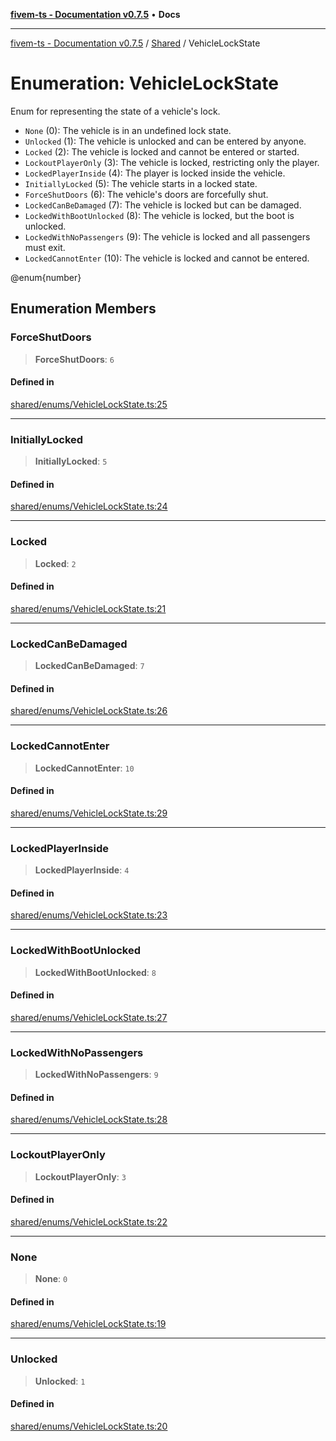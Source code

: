 [**fivem-ts - Documentation v0.7.5**](../../../README.md) • **Docs**

***

[fivem-ts - Documentation v0.7.5](../../../README.md) / [Shared](../README.md) / VehicleLockState

# Enumeration: VehicleLockState

Enum for representing the state of a vehicle's lock.

- `None` (0): The vehicle is in an undefined lock state.
- `Unlocked` (1): The vehicle is unlocked and can be entered by anyone.
- `Locked` (2): The vehicle is locked and cannot be entered or started.
- `LockoutPlayerOnly` (3): The vehicle is locked, restricting only the player.
- `LockedPlayerInside` (4): The player is locked inside the vehicle.
- `InitiallyLocked` (5): The vehicle starts in a locked state.
- `ForceShutDoors` (6): The vehicle's doors are forcefully shut.
- `LockedCanBeDamaged` (7): The vehicle is locked but can be damaged.
- `LockedWithBootUnlocked` (8): The vehicle is locked, but the boot is unlocked.
- `LockedWithNoPassengers` (9): The vehicle is locked and all passengers must exit.
- `LockedCannotEnter` (10): The vehicle is locked and cannot be entered.

@enum{number}

## Enumeration Members

### ForceShutDoors

> **ForceShutDoors**: `6`

#### Defined in

[shared/enums/VehicleLockState.ts:25](https://github.com/Purpose-Dev/fivem-ts/blob/main/src/shared/enums/VehicleLockState.ts#L25)

***

### InitiallyLocked

> **InitiallyLocked**: `5`

#### Defined in

[shared/enums/VehicleLockState.ts:24](https://github.com/Purpose-Dev/fivem-ts/blob/main/src/shared/enums/VehicleLockState.ts#L24)

***

### Locked

> **Locked**: `2`

#### Defined in

[shared/enums/VehicleLockState.ts:21](https://github.com/Purpose-Dev/fivem-ts/blob/main/src/shared/enums/VehicleLockState.ts#L21)

***

### LockedCanBeDamaged

> **LockedCanBeDamaged**: `7`

#### Defined in

[shared/enums/VehicleLockState.ts:26](https://github.com/Purpose-Dev/fivem-ts/blob/main/src/shared/enums/VehicleLockState.ts#L26)

***

### LockedCannotEnter

> **LockedCannotEnter**: `10`

#### Defined in

[shared/enums/VehicleLockState.ts:29](https://github.com/Purpose-Dev/fivem-ts/blob/main/src/shared/enums/VehicleLockState.ts#L29)

***

### LockedPlayerInside

> **LockedPlayerInside**: `4`

#### Defined in

[shared/enums/VehicleLockState.ts:23](https://github.com/Purpose-Dev/fivem-ts/blob/main/src/shared/enums/VehicleLockState.ts#L23)

***

### LockedWithBootUnlocked

> **LockedWithBootUnlocked**: `8`

#### Defined in

[shared/enums/VehicleLockState.ts:27](https://github.com/Purpose-Dev/fivem-ts/blob/main/src/shared/enums/VehicleLockState.ts#L27)

***

### LockedWithNoPassengers

> **LockedWithNoPassengers**: `9`

#### Defined in

[shared/enums/VehicleLockState.ts:28](https://github.com/Purpose-Dev/fivem-ts/blob/main/src/shared/enums/VehicleLockState.ts#L28)

***

### LockoutPlayerOnly

> **LockoutPlayerOnly**: `3`

#### Defined in

[shared/enums/VehicleLockState.ts:22](https://github.com/Purpose-Dev/fivem-ts/blob/main/src/shared/enums/VehicleLockState.ts#L22)

***

### None

> **None**: `0`

#### Defined in

[shared/enums/VehicleLockState.ts:19](https://github.com/Purpose-Dev/fivem-ts/blob/main/src/shared/enums/VehicleLockState.ts#L19)

***

### Unlocked

> **Unlocked**: `1`

#### Defined in

[shared/enums/VehicleLockState.ts:20](https://github.com/Purpose-Dev/fivem-ts/blob/main/src/shared/enums/VehicleLockState.ts#L20)
